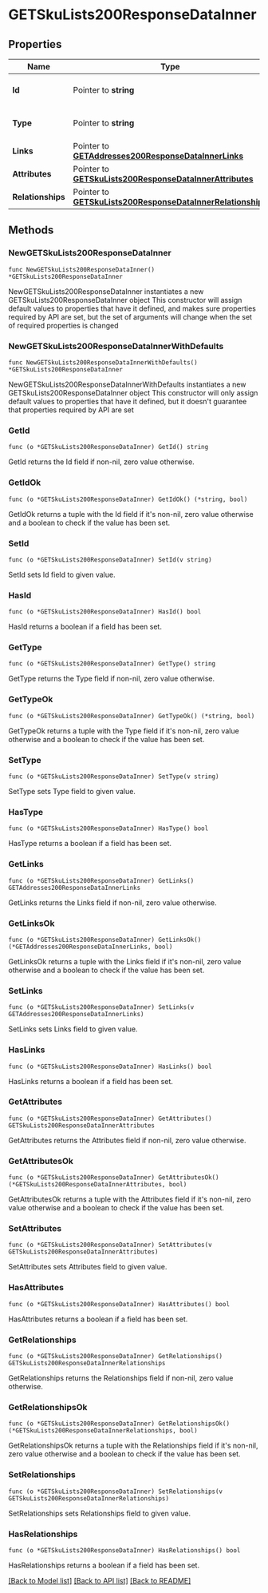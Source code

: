 # GETSkuLists200ResponseDataInner

## Properties

Name | Type | Description | Notes
------------ | ------------- | ------------- | -------------
**Id** | Pointer to **string** | The resource&#39;s id | [optional] 
**Type** | Pointer to **string** | The resource&#39;s type | [optional] [default to "sku_lists"]
**Links** | Pointer to [**GETAddresses200ResponseDataInnerLinks**](GETAddresses200ResponseDataInnerLinks.md) |  | [optional] 
**Attributes** | Pointer to [**GETSkuLists200ResponseDataInnerAttributes**](GETSkuLists200ResponseDataInnerAttributes.md) |  | [optional] 
**Relationships** | Pointer to [**GETSkuLists200ResponseDataInnerRelationships**](GETSkuLists200ResponseDataInnerRelationships.md) |  | [optional] 

## Methods

### NewGETSkuLists200ResponseDataInner

`func NewGETSkuLists200ResponseDataInner() *GETSkuLists200ResponseDataInner`

NewGETSkuLists200ResponseDataInner instantiates a new GETSkuLists200ResponseDataInner object
This constructor will assign default values to properties that have it defined,
and makes sure properties required by API are set, but the set of arguments
will change when the set of required properties is changed

### NewGETSkuLists200ResponseDataInnerWithDefaults

`func NewGETSkuLists200ResponseDataInnerWithDefaults() *GETSkuLists200ResponseDataInner`

NewGETSkuLists200ResponseDataInnerWithDefaults instantiates a new GETSkuLists200ResponseDataInner object
This constructor will only assign default values to properties that have it defined,
but it doesn't guarantee that properties required by API are set

### GetId

`func (o *GETSkuLists200ResponseDataInner) GetId() string`

GetId returns the Id field if non-nil, zero value otherwise.

### GetIdOk

`func (o *GETSkuLists200ResponseDataInner) GetIdOk() (*string, bool)`

GetIdOk returns a tuple with the Id field if it's non-nil, zero value otherwise
and a boolean to check if the value has been set.

### SetId

`func (o *GETSkuLists200ResponseDataInner) SetId(v string)`

SetId sets Id field to given value.

### HasId

`func (o *GETSkuLists200ResponseDataInner) HasId() bool`

HasId returns a boolean if a field has been set.

### GetType

`func (o *GETSkuLists200ResponseDataInner) GetType() string`

GetType returns the Type field if non-nil, zero value otherwise.

### GetTypeOk

`func (o *GETSkuLists200ResponseDataInner) GetTypeOk() (*string, bool)`

GetTypeOk returns a tuple with the Type field if it's non-nil, zero value otherwise
and a boolean to check if the value has been set.

### SetType

`func (o *GETSkuLists200ResponseDataInner) SetType(v string)`

SetType sets Type field to given value.

### HasType

`func (o *GETSkuLists200ResponseDataInner) HasType() bool`

HasType returns a boolean if a field has been set.

### GetLinks

`func (o *GETSkuLists200ResponseDataInner) GetLinks() GETAddresses200ResponseDataInnerLinks`

GetLinks returns the Links field if non-nil, zero value otherwise.

### GetLinksOk

`func (o *GETSkuLists200ResponseDataInner) GetLinksOk() (*GETAddresses200ResponseDataInnerLinks, bool)`

GetLinksOk returns a tuple with the Links field if it's non-nil, zero value otherwise
and a boolean to check if the value has been set.

### SetLinks

`func (o *GETSkuLists200ResponseDataInner) SetLinks(v GETAddresses200ResponseDataInnerLinks)`

SetLinks sets Links field to given value.

### HasLinks

`func (o *GETSkuLists200ResponseDataInner) HasLinks() bool`

HasLinks returns a boolean if a field has been set.

### GetAttributes

`func (o *GETSkuLists200ResponseDataInner) GetAttributes() GETSkuLists200ResponseDataInnerAttributes`

GetAttributes returns the Attributes field if non-nil, zero value otherwise.

### GetAttributesOk

`func (o *GETSkuLists200ResponseDataInner) GetAttributesOk() (*GETSkuLists200ResponseDataInnerAttributes, bool)`

GetAttributesOk returns a tuple with the Attributes field if it's non-nil, zero value otherwise
and a boolean to check if the value has been set.

### SetAttributes

`func (o *GETSkuLists200ResponseDataInner) SetAttributes(v GETSkuLists200ResponseDataInnerAttributes)`

SetAttributes sets Attributes field to given value.

### HasAttributes

`func (o *GETSkuLists200ResponseDataInner) HasAttributes() bool`

HasAttributes returns a boolean if a field has been set.

### GetRelationships

`func (o *GETSkuLists200ResponseDataInner) GetRelationships() GETSkuLists200ResponseDataInnerRelationships`

GetRelationships returns the Relationships field if non-nil, zero value otherwise.

### GetRelationshipsOk

`func (o *GETSkuLists200ResponseDataInner) GetRelationshipsOk() (*GETSkuLists200ResponseDataInnerRelationships, bool)`

GetRelationshipsOk returns a tuple with the Relationships field if it's non-nil, zero value otherwise
and a boolean to check if the value has been set.

### SetRelationships

`func (o *GETSkuLists200ResponseDataInner) SetRelationships(v GETSkuLists200ResponseDataInnerRelationships)`

SetRelationships sets Relationships field to given value.

### HasRelationships

`func (o *GETSkuLists200ResponseDataInner) HasRelationships() bool`

HasRelationships returns a boolean if a field has been set.


[[Back to Model list]](../README.md#documentation-for-models) [[Back to API list]](../README.md#documentation-for-api-endpoints) [[Back to README]](../README.md)


